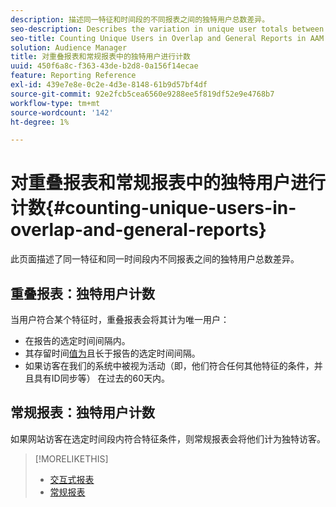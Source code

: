 ```yaml
---
description: 描述同一特征和时间段的不同报表之间的独特用户总数差异。
seo-description: Describes the variation in unique user totals between reports for the same trait and time period in Adobe Audience Manager
seo-title: Counting Unique Users in Overlap and General Reports in AAM
solution: Audience Manager
title: 对重叠报表和常规报表中的独特用户进行计数
uuid: 450f6a8c-f363-43de-b2d8-0a156f14ecae
feature: Reporting Reference
exl-id: 439e7e8e-0c2e-4d3e-8148-61b9d57bf4df
source-git-commit: 92e2fcb5cea6560e9288ee5f819df52e9e4768b7
workflow-type: tm+mt
source-wordcount: '142'
ht-degree: 1%

---
```


# 对重叠报表和常规报表中的独特用户进行计数{#counting-unique-users-in-overlap-and-general-reports}

此页面描述了同一特征和同一时间段内不同报表之间的独特用户总数差异。

<!-- 

c_unique_user_counts.xml

 -->

## 重叠报表：独特用户计数

当用户符合某个特征时，重叠报表会将其计为唯一用户：

* 在报告的选定时间间隔内。
* 其存留时间[值为](../features/traits/segment-ttl-explained.md)且长于报告的选定时间间隔。
* 如果访客在我们的系统中被视为活动（即，他们符合任何其他特征的条件，并且具有ID同步等） 在过去的60天内。

## 常规报表：独特用户计数

如果网站访客在选定时间段内符合特征条件，则常规报表会将他们计为独特访客。

>[!MORELIKETHIS]
>
>* [交互式报表](../reporting/dynamic-reports/dynamic-reports.md#interactive-and-overlap-reports)
>* [常规报表](../reporting/general-reports.md#general-reports-overview)
